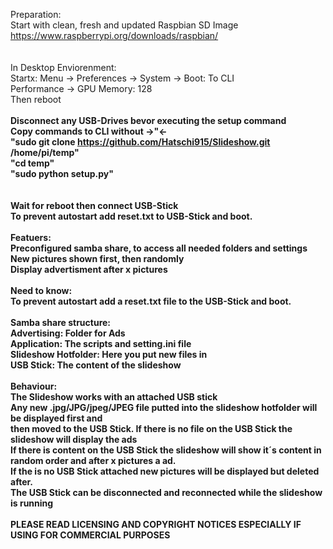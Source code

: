 Preparation:<br />
Start with clean, fresh and updated Raspbian SD Image<br />
https://www.raspberrypi.org/downloads/raspbian/<br />
<br />
<br />
In Desktop Enviorenment:<br />
Startx: Menu -> Preferences -> System -> Boot: To CLI<br />
Performance -> GPU Memory: 128<br />
Then reboot<br />
<br />
<strong>Disconnect any USB-Drives bevor executing the setup command<strong /><br />
Copy commands to CLI without ->"<-<br />
"sudo git clone https://github.com/Hatschi915/Slideshow.git /home/pi/temp"<br />
"cd temp"<br />
"sudo python setup.py"<br />
<br />
<br />
Wait for reboot then connect USB-Stick<br />
To prevent autostart add reset.txt to USB-Stick and boot.<br />
<br />
<strong>Featuers:<strong /><br />
Preconfigured samba share, to access all needed folders and settings<br />
New pictures shown first, then randomly<br />
Display advertisment after x pictures<br />
<br />
<strong>Need to know:<strong /><br />
To prevent autostart add a reset.txt file to the USB-Stick and boot.<br />
<br />
Samba share structure:<br />
Advertising: Folder for Ads<br />
Application: The scripts and setting.ini file<br />
Slideshow Hotfolder: Here you put new files in<br />
USB Stick: The content of the slideshow<br />
<br />
Behaviour:<br />
The Slideshow works with an attached USB stick<br />
Any new .jpg/JPG/jpeg/JPEG file putted into the slideshow hotfolder will be displayed first and<br />
then moved to the USB Stick. If there is no file on the USB Stick the slideshow will display the ads<br />
If there is content on the USB Stick the slideshow will show it´s content in random order and after x pictures a ad.<br />
If the is no USB Stick attached new pictures will be displayed but deleted after.<br />
The USB Stick can be disconnected and reconnected while the slideshow is running<br />
<br />
PLEASE READ LICENSING AND COPYRIGHT NOTICES ESPECIALLY IF USING FOR COMMERCIAL PURPOSES<br />


